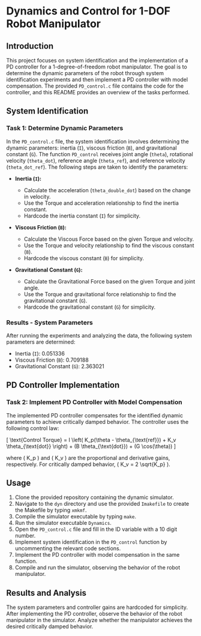 # Dynamics and Control for 1-DOF Robot Manipulator

## Introduction

This project focuses on system identification and the implementation of a PD controller for a 1-degree-of-freedom robot manipulator. The goal is to determine the dynamic parameters of the robot through system identification experiments and then implement a PD controller with model compensation. The provided `PD_control.c` file contains the code for the controller, and this README provides an overview of the tasks performed.

## System Identification

### Task 1: Determine Dynamic Parameters

In the `PD_control.c` file, the system identification involves determining the dynamic parameters: inertia (`I`), viscous friction (`B`), and gravitational constant (`G`). The function `PD_control` receives joint angle (`theta`), rotational velocity (`theta_dot`), reference angle (`theta_ref`), and reference velocity (`theta_dot_ref`). The following steps are taken to identify the parameters:

- **Inertia (`I`):**
  - Calculate the acceleration (`theta_double_dot`) based on the change in velocity.
  - Use the Torque and acceleration relationship to find the inertia constant.
  - Hardcode the inertia constant (`I`) for simplicity.

- **Viscous Friction (`B`):**
  - Calculate the Viscous Force based on the given Torque and velocity.
  - Use the Torque and velocity relationship to find the viscous constant (`B`).
  - Hardcode the viscous constant (`B`) for simplicity.

- **Gravitational Constant (`G`):**
  - Calculate the Gravitational Force based on the given Torque and joint angle.
  - Use the Torque and gravitational force relationship to find the gravitational constant (`G`).
  - Hardcode the gravitational constant (`G`) for simplicity.

### Results - System Parameters

After running the experiments and analyzing the data, the following system parameters are determined:

- Inertia (`I`): 0.051336
- Viscous Friction (`B`): 0.709188
- Gravitational Constant (`G`): 2.363021

## PD Controller Implementation

### Task 2: Implement PD Controller with Model Compensation

The implemented PD controller compensates for the identified dynamic parameters to achieve critically damped behavior. The controller uses the following control law:

\[ \text{Control Torque} = I \left( K_p(\theta - \theta_{\text{ref}}) + K_v \theta_{\text{dot}} \right) + (B \theta_{\text{dot}}) + (G \cos(\theta)) \]

where \( K_p \) and \( K_v \) are the proportional and derivative gains, respectively. For critically damped behavior, \( K_v = 2 \sqrt{K_p} \).

## Usage

1. Clone the provided repository containing the dynamic simulator.
2. Navigate to the `dyn` directory and use the provided `Imakefile` to create the Makefile by typing `xmkmf`.
3. Compile the simulator executable by typing `make`.
4. Run the simulator executable `Dynamics`.
5. Open the `PD_control.c` file and fill in the ID variable with a 10 digit number.
6. Implement system identification in the `PD_control` function by uncommenting the relevant code sections.
7. Implement the PD controller with model compensation in the same function.
8. Compile and run the simulator, observing the behavior of the robot manipulator.

## Results and Analysis

The system parameters and controller gains are hardcoded for simplicity. After implementing the PD controller, observe the behavior of the robot manipulator in the simulator. Analyze whether the manipulator achieves the desired critically damped behavior.
